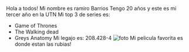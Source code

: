Hola a todos! Mi nombre es ramiro Barrios
Tengo 20 años y este es mi tercer año en la UTN
Mi top 3 de series es:
- Game of Thrones
- The Walking dead
- Greys Anatomy
Mi legajo es: 208.428-4
![foto](https://github.com/pdepjm/2024-tp0-presentacion-ramirob03/assets/126298551/5b4815ce-9224-4346-9069-a9623634c2ea)
Mi pelicula favorita es donde estan las rubias!
